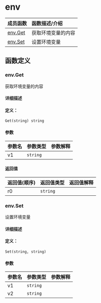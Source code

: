 # env


|成员函数|函数描述/介绍|
|:------|:--------|
 | [env.Get](#envget) | 获取环境变量的内容 |
 | [env.Set](#envset) | 设置环境变量 |




 



## 函数定义

### env.Get

获取环境变量的内容

#### 详细描述



#### 定义：

`Get(string) string`


#### 参数

|参数名|参数类型|参数解释|
|:-----------|:---------- |:-----------|
| v1 | `string` |   |





#### 返回值

|返回值(顺序)|返回值类型|返回值解释|
|:-----------|:---------- |:-----------|
| r0 | `string` |   |


 
### env.Set

设置环境变量

#### 详细描述



#### 定义：

`Set(string, string)`


#### 参数

|参数名|参数类型|参数解释|
|:-----------|:---------- |:-----------|
| v1 | `string` |   |
| v2 | `string` |   |




 

 


